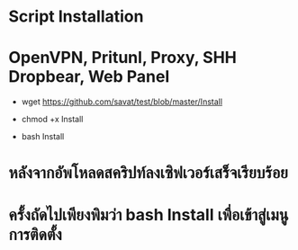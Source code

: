 # Script Installation
# OpenVPN, Pritunl, Proxy, SHH Dropbear, Web Panel

- wget https://github.com/savat/test/blob/master/Install

- chmod +x Install
- bash Install

# หลังจากอัพโหลดสคริปท์ลงเซิฟเวอร์เสร็จเรียบร้อย
# ครั้งถัดไปเพียงพิมว่า bash Install เพื่อเข้าสู่เมนูการติดตั้ง
